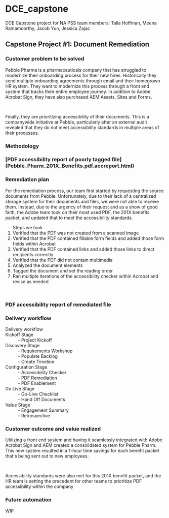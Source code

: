 # DCE_capstone
DCE Capstone project for NA PSS team members: Talia Hoffman, Meena Ramamoorthy, Jacob Yun, Jessica Zajac

<h2> Capstone Project #1: Document Remediation </h2>

<h3> Customer problem to be solved </h3>
<p>Pebble Pharma is a pharmaceuticals company that has struggled to modernize their onboarding process for their new hires. Historically they send multiple onboarding agreements through email and their homegrown HR system. They want to modernize this process through a front end system that tracks their entire employee journey. In addition to Adobe Acrobat Sign, they have also purchased AEM Assets, Sites and Forms. </p>
<br>
<p> Finally, they are prioritizing accessibility of their documents. This is a companywide initiative at Pebble, particularly after an external audit revealed that they do not meet accessibility standards in multiple areas of their processes. </p>

<h3> Methodology </h3>

<h3> [PDF accessibility report of poorly tagged file](Pebble_Pharm_201X_Benefits.pdf.accreport.html) </h3>

<h3> Remediation plan </h3>
<p> For the remediation process, our team first started by requesting the source documents from Pebble. Unfortunately, due to their lack of a centralized storage system for their documents and files, we were not able to receive them. Instead, due to the urgency of their request and as a show of good faith, the Adobe team took on their most used PDF, the 201X benefits packet, and updated that to meet the accessibility standards.</p>
<ol> Steps we took 
  <li> Verified that the PDF was not created from a scanned image </li>
  <li> Verified that the PDF contained fillable form fields and added those form fields within Acrobat </li>
  <li> Verified that the PDF contained links and added those links to direct recipients correctly </li>
  <li> Verified that the PDF did not contain multimedia </li>
  <li> Analyzed the document elements </li>
  <li> Tagged the document and set the reading order </li>
  <li> Ran multiple iterations of the accessibility checker within Acrobat and revise as needed </li>
</ol>
<br>
<h3> PDF accessibility report of remediated file </h3>

<h3> Delivery workflow </h3>
<dl> Delivery workflow 
  <dt> Kickoff Stage </dt>
  <dd> - Project Kickoff </dd>
  <dt> Discovery Stage </dt>
  <dd> - Requirements Workshop </dd>
  <dd> - Populate Backlog </dd>
  <dd> - Create Timeline </dd>
  <dt> Configuration Stage <dt>
  <dd> - Accessibility Checker </dd>
  <dd> - PDF Remediation </dd>
  <dd> - PDF Enablement </dd>
  <dt> Go Live Stage </dt>
  <dd> - Go-Live Checklist </dd>
  <dd> - Hand Off Documents </dd>
  <dt> Value Stage </dt>
  <dd> - Engagement Summary </dd>
  <dd> - Retrospective </dd>
  </dl>

<h3> Customer outcome and value realized </h3>
<p> Utilizing a front end system and having it seamlessly integrated with Adobe Acrobat Sign and AEM created a consolidated system for Pebble Pharm. This new system resulted in a 1-hour time savings for each benefit packet that's being sent out to new employees. </p>
<br>
<p> Accessibility standards were also met for this 201X benefit packet, and the HR team is setting the precedent for other teams to prioritize PDF accessibility within the company </p>


<h3> Future automation </h3>
<p> WIP </p>
